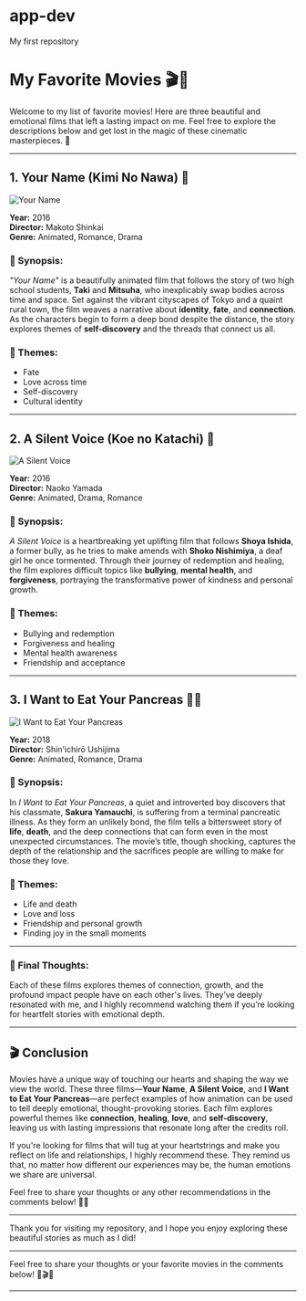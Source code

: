 # app-dev
My first repository

# My Favorite Movies 🎬🍿

Welcome to my list of favorite movies! Here are three beautiful and emotional films that left a lasting impact on me. Feel free to explore the descriptions below and get lost in the magic of these cinematic masterpieces. 🌟

---

## 1. **Your Name (Kimi No Nawa)** 🌸
![Your Name]([https://upload.wikimedia.org/wikipedia/en/c/cf/Your_Name_poster.png](https://cdn.traileraddict.com/content/madman/your-name-poster.jpg))

**Year:** 2016  
**Director:** Makoto Shinkai  
**Genre:** Animated, Romance, Drama  

### 📖 Synopsis:
_"Your Name"_ is a beautifully animated film that follows the story of two high school students, **Taki** and **Mitsuha**, who inexplicably swap bodies across time and space. Set against the vibrant cityscapes of Tokyo and a quaint rural town, the film weaves a narrative about **identity**, **fate**, and **connection**. As the characters begin to form a deep bond despite the distance, the story explores themes of **self-discovery** and the threads that connect us all.

### 🌠 Themes:
- Fate
- Love across time
- Self-discovery
- Cultural identity

---

## 2. **A Silent Voice (Koe no Katachi)** 💬
![A Silent Voice]([https://upload.wikimedia.org/wikipedia/en/0/04/A_Silent_Voice_poster.jpg](https://br.web.img3.acsta.net/pictures/17/08/07/09/59/565328.jpg))

**Year:** 2016  
**Director:** Naoko Yamada  
**Genre:** Animated, Drama, Romance  

### 📖 Synopsis:
_A Silent Voice_ is a heartbreaking yet uplifting film that follows **Shoya Ishida**, a former bully, as he tries to make amends with **Shoko Nishimiya**, a deaf girl he once tormented. Through their journey of redemption and healing, the film explores difficult topics like **bullying**, **mental health**, and **forgiveness**, portraying the transformative power of kindness and personal growth.

### 🌠 Themes:
- Bullying and redemption
- Forgiveness and healing
- Mental health awareness
- Friendship and acceptance

---

## 3. **I Want to Eat Your Pancreas** 🍃💔
![I Want to Eat Your Pancreas]([https://upload.wikimedia.org/wikipedia/en/6/68/I_Want_to_Eat_Your_Pancreas_Poster.jpg](https://th.bing.com/th/id/OIP.tOm8jdcUbwYAg3EM5vS39gHaKe?rs=1&pid=ImgDetMain))

**Year:** 2018  
**Director:** Shin'ichirō Ushijima  
**Genre:** Animated, Romance, Drama  

### 📖 Synopsis:
In _I Want to Eat Your Pancreas_, a quiet and introverted boy discovers that his classmate, **Sakura Yamauchi**, is suffering from a terminal pancreatic illness. As they form an unlikely bond, the film tells a bittersweet story of **life**, **death**, and the deep connections that can form even in the most unexpected circumstances. The movie’s title, though shocking, captures the depth of the relationship and the sacrifices people are willing to make for those they love.

### 🌠 Themes:
- Life and death
- Love and loss
- Friendship and personal growth
- Finding joy in the small moments

---

### 🌟 Final Thoughts:
Each of these films explores themes of connection, growth, and the profound impact people have on each other's lives. They’ve deeply resonated with me, and I highly recommend watching them if you’re looking for heartfelt stories with emotional depth.

---

## 🎬 Conclusion

Movies have a unique way of touching our hearts and shaping the way we view the world. These three films—**Your Name**, **A Silent Voice**, and **I Want to Eat Your Pancreas**—are perfect examples of how animation can be used to tell deeply emotional, thought-provoking stories. Each film explores powerful themes like **connection**, **healing**, **love**, and **self-discovery**, leaving us with lasting impressions that resonate long after the credits roll.

If you're looking for films that will tug at your heartstrings and make you reflect on life and relationships, I highly recommend these. They remind us that, no matter how different our experiences may be, the human emotions we share are universal.

Feel free to share your thoughts or any other recommendations in the comments below! 🍿✨

---

Thank you for visiting my repository, and I hope you enjoy exploring these beautiful stories as much as I did!

---

Feel free to share your thoughts or your favorite movies in the comments below! 🎥🎬✨


---

